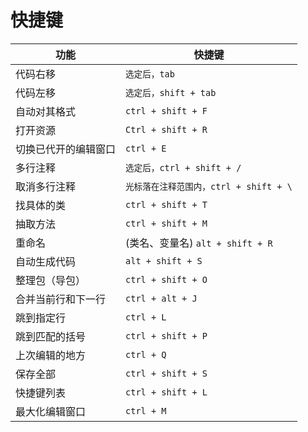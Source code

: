 # 快捷键 



|功能 | 快捷键 |
|----|---|
|代码右移 |				`选定后，tab` |
|代码左移 |				`选定后，shift + tab` |
|自动对其格式 |				`ctrl + shift + F` |
|打开资源 |				`Ctrl + shift + R` |
|切换已代开的编辑窗口 |		`ctrl + E` |
|多行注释 |				`选定后，ctrl + shift + /` |
|取消多行注释 |				`光标落在注释范围内，ctrl + shift + \` |
|找具体的类 |				`ctrl + shift + T` |
|抽取方法 |				`ctrl + shift + M` |
|重命名 |(类名、变量名)		`alt + shift + R` |
|自动生成代码 |			`alt + shift + S` |
|整理包（导包） |			`ctrl + shift + O` |
|合并当前行和下一行 |		`ctrl + alt + J` |
|跳到指定行 |			`ctrl + L` |
|跳到匹配的括号 |			`ctrl + shift + P` |
|上次编辑的地方 |			`ctrl + Q` |
|保存全部 |				`ctrl + shift + S` |
|快捷键列表 |			`ctrl + shift + L` |
|最大化编辑窗口 |			`ctrl + M` |